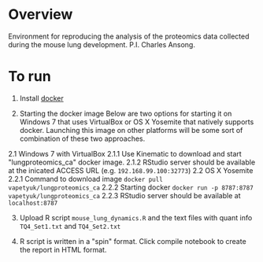 # Overview
Environment for reproducing the analysis of the proteomics data collected during the mouse lung development. P.I. Charles Ansong.

# To run
1. Install [docker](https://www.docker.com/)

2. Starting the docker image
  Below are two options for starting it on Windows 7 that uses VirtualBox or OS X Yosemite that natively supports docker. Launching this image on other platforms will be some sort of combination of these two approaches.
  
  2.1 Windows 7 with VirtualBox
    2.1.1 Use Kinematic to download and start "lungproteomics_ca" docker image.
    2.1.2 RStudio server should be available at the inicated ACCESS URL (e.g. `192.168.99.100:32773`)
  2.2 OS X Yosemite
    2.2.1 Command to download image ```docker pull vapetyuk/lungproteomics_ca```
    2.2.2 Starting docker ```docker run -p 8787:8787 vapetyuk/lungproteomics_ca```
    2.2.3 RStudio server should be available at `localhost:8787`

3. Upload R script `mouse_lung_dynamics.R` and the text files with quant info `TQ4_Set1.txt` and `TQ4_Set2.txt`

4. R script is written in a "spin" format. Click compile notebook to create the report in HTML format.
